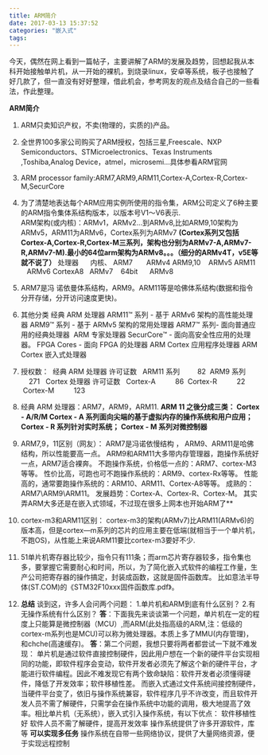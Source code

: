 ```yaml
---
title: ARM简介
date: 2017-03-13 15:37:52
categories: "嵌入式"
tags:
---
```

今天，偶然在网上看到一篇帖子，主要讲解了ARM的发展及趋势，回想起我从本科开始接触单片机，从一开始的裸机，到烧录linux，安卓等系统，板子也接触了好几款了，但一直没有好好整理，借此机会，参考网友的观点及结合自己的一些看法，作此整理。

**ARM简介**
1. ARM只卖知识产权，不卖(物理的，实质的)产品。
2. 全世界100多家公司购买了ARM授权，包括三星,Freescale、NXP Semiconductors、STMicroelectronics、Texas Instruments ,Toshiba,Analog Device，atmel，microsemi...具体参看ARM官网
3. ARM processor family:ARM7,ARM9,ARM11,Cortex-A,Cortex-R,Cortex-M,SecurCore
4. 为了清楚地表达每个ARM应用实例所使用的指令集，ARM公司定义了6种主要的ARM指令集体系结构版本，以版本号V1～V6表示.         
ARM架构(或内核)：ARMv1，ARMv2...到ARMv8,比如ARM9,10架构为ARMv5，ARM11为ARMv6，Cortex系列为ARMv7
**(Cortex系列又包括Cortex-A,Cortex-R,Cortex-M三系列，架构也分别为ARMv7-A,ARMv7-R,ARMv7-M).最小的64位arm架构为ARMv8。。。（细分的ARMv4T，v5E等就不说了）**
                 处理器      内核、
                ARM7       ARMv4
                ARM9,10    ARMv5
				ARM11      ARMv6
				CortexA8   ARMv7   
				64bit      ARMv8
5. ARM7是冯 诺依曼体系结构，ARM9。ARM11等是哈佛体系结构(数据和指令分开存储，分开访问速度更快)。
6. 其他分类
经典 ARM 处理器
ARM11™ 系列 - 基于 ARMv6 架构的高性能处理器
ARM9™ 系列 - 基于 ARMv5 架构的常用处理器
ARM7™ 系列- 面向普通应用的经典处理器 
ARM 专家处理器
SecurCore™ - 面向高安全性应用的处理器。
FPGA Cores - 面向 FPGA 的处理器
ARM Cortex 应用程序处理器
ARM Cortex 嵌入式处理器
7. 授权数：
 经典 ARM 处理器 许可证数 
 ARM11 系列         82
 ARM9 系列           271 
 Cortex 处理器 许可证数 
 Cortex-A          86
 Cortex-R          22 
 Cortex-M          123

8. 经典 ARM 处理器：ARM7，ARM9，ARM11.
**ARM 11 之後分成三类：
Cortex - A/R/M
Cortex - A 系列面向尖端的基于虚拟内存的操作系统和用户应用；
Cortex - R 系列针对实时系统；
Cortex - M 系列对微控制器**

9. ARM7,9，11区别（网友）：
ARM7是冯诺依慢结构 ，
ARM9、ARM11是哈佛结构，所以性能要高一点。
ARM9和ARM11大多带内存管理器，跑操作系统好一点，ARM7适合裸奔。
不跑操作系统，价格低一点的：ARM7、cortex-M3等等。
性价比高，可跑也可不跑操作系统的：ARM9、cortex-Rx等等。
性能高的，通常要跑操作系统的：ARM10、ARM11、Cortex-A8等等。
成熟的：ARM7\ARM9\ARM11。
发展趋势：Cortex-A、Cortex-R、Cortex-M。
其实弄ARM大多还是在嵌入式领域，不过现在很多上网本也开始ARM了**

10. cortex-m3和ARM11区别：
cortex-m3的架构(ARMv7)比ARM11(ARMv6)的版本高，但是cortex—m系列的芯片的应用主要在低端(就相当于一个单片机，不跑OS)，从性能上来说ARM11要比cortex-m3要好不少.

11. 51单片机寄存器比较少，指令只有111条；而arm芯片寄存器较多，指令集也多，要掌握它需要耐心和时间，所以，为了简化嵌入式软件的编程工作量，生产公司把寄存器的操作搞定，封装成函数，这就是固件函数库。
比如意法半导体(ST.COM)的《STM32F10xxx固件函数库.pdf》。

12. **总结**
谈到这，许多人会问两个问题：
1.单片机和ARM到底有什么区别？
2.有无操作系统有什么区别？
**答**：下面我先来谈谈第一个问题，单片机在一定的程度上只能算是微控制器（MCU）,而ARM(此处指高级的ARM,注：低级的cortex-m系列也是MCU)可以称为微处理器。本质上多了MMU(内存管理)，和chche(高速缓存)。
**答**：第二个问题，我想只要将两者都尝试一下就不难发现：
单片机是通过软件直接控制硬件，因此用户想在一个新的硬件平台实现相同的功能，即软件程序会变动，软件开发者必须先了解这个新的硬件平台，才能进行软件编程。因此不难发现它有两个致命缺陷：软件开发者必须懂得硬件，降低了开发效率；软件移植性差。
而嵌入式通过文件系统间接控制硬件，当硬件平台变了，依旧与操作系统兼容，软件程序几乎不许改变，而且软件开发人员不需了解硬件，只需学会在操作系统中功能的调用，极大地提高了效率。相比单片机（无系统），嵌入式引入操作系统，有以下优点：
    软件移植性好
    软件人员不需了解硬件，提高开发效率
    操作系统提供了许多开源软件，库等
    **可以实现多任务**
    操作系统在自带一些网络协议，提供了大量网络资源，便于实现远程控制